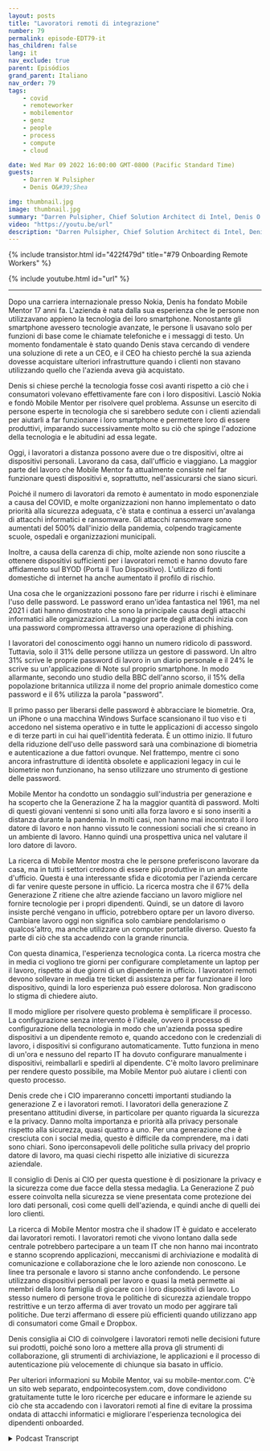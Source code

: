 ```yaml
---
layout: posts
title: "Lavoratori remoti di integrazione"
number: 79
permalink: episode-EDT79-it
has_children: false
lang: it
nav_exclude: true
parent: Episódios
grand_parent: Italiano
nav_order: 79
tags:
    - covid
    - remoteworker
    - mobilementor
    - genz
    - people
    - process
    - compute
    - cloud

date: Wed Mar 09 2022 16:00:00 GMT-0800 (Pacific Standard Time)
guests:
    - Darren W Pulsipher
    - Denis O&#39;Shea

img: thumbnail.jpg
image: thumbnail.jpg
summary: "Darren Pulsipher, Chief Solution Architect di Intel, Denis O’Shea, fondatore di Mobile Mentor, parla della sua esperienza, ricerca e consigli per l'integrazione dei lavoratori remoti, in particolare i lavoratori della Generazione Z."
video: "https://youtu.be/url"
description: "Darren Pulsipher, Chief Solution Architect di Intel, Denis O’Shea, fondatore di Mobile Mentor, parla della sua esperienza, ricerca e consigli per l'integrazione dei lavoratori remoti, in particolare i lavoratori della Generazione Z."
---
```


<div>
{% include transistor.html id="422f479d" title="#79 Onboarding Remote Workers" %}

{% include youtube.html id="url" %}
</div>

---

Dopo una carriera internazionale presso Nokia, Denis ha fondato Mobile Mentor 17 anni fa. L'azienda è nata dalla sua esperienza che le persone non utilizzavano appieno la tecnologia dei loro smartphone. Nonostante gli smartphone avessero tecnologie avanzate, le persone li usavano solo per funzioni di base come le chiamate telefoniche e i messaggi di testo. Un momento fondamentale è stato quando Denis stava cercando di vendere una soluzione di rete a un CEO, e il CEO ha chiesto perché la sua azienda dovesse acquistare ulteriori infrastrutture quando i clienti non stavano utilizzando quello che l'azienda aveva già acquistato.

Denis si chiese perché la tecnologia fosse così avanti rispetto a ciò che i consumatori volevano effettivamente fare con i loro dispositivi. Lasciò Nokia e fondò Mobile Mentor per risolvere quel problema. Assunse un esercito di persone esperte in tecnologia che si sarebbero sedute con i clienti aziendali per aiutarli a far funzionare i loro smartphone e permettere loro di essere produttivi, imparando successivamente molto su ciò che spinge l'adozione della tecnologia e le abitudini ad essa legate.

Oggi, i lavoratori a distanza possono avere due o tre dispositivi, oltre ai dispositivi personali. Lavorano da casa, dall'ufficio e viaggiano. La maggior parte del lavoro che Mobile Mentor fa attualmente consiste nel far funzionare questi dispositivi e, soprattutto, nell'assicurarsi che siano sicuri.

Poiché il numero di lavoratori da remoto è aumentato in modo esponenziale a causa del COVID, e molte organizzazioni non hanno implementato o dato priorità alla sicurezza adeguata, c'è stata e continua a esserci un'avalanga di attacchi informatici e ransomware. Gli attacchi ransomware sono aumentati del 500% dall'inizio della pandemia, colpendo tragicamente scuole, ospedali e organizzazioni municipali.

Inoltre, a causa della carenza di chip, molte aziende non sono riuscite a ottenere dispositivi sufficienti per i lavoratori remoti e hanno dovuto fare affidamento sul BYOD (Porta il Tuo Dispositivo). L'utilizzo di fonti domestiche di internet ha anche aumentato il profilo di rischio.

Una cosa che le organizzazioni possono fare per ridurre i rischi è eliminare l'uso delle password. Le password erano un'idea fantastica nel 1961, ma nel 2021 i dati hanno dimostrato che sono la principale causa degli attacchi informatici alle organizzazioni. La maggior parte degli attacchi inizia con una password compromessa attraverso una operazione di phishing.

I lavoratori del conoscimento oggi hanno un numero ridicolo di password. Tuttavia, solo il 31% delle persone utilizza un gestore di password. Un altro 31% scrive le proprie password di lavoro in un diario personale e il 24% le scrive su un'applicazione di Note sul proprio smartphone. In modo allarmante, secondo uno studio della BBC dell'anno scorso, il 15% della popolazione britannica utilizza il nome del proprio animale domestico come password e il 6% utilizza la parola "password".

Il primo passo per liberarsi delle password è abbracciare le biometrie. Ora, un iPhone o una macchina Windows Surface scansionano il tuo viso e ti accedono nel sistema operativo e in tutte le applicazioni di accesso singolo e di terze parti in cui hai quell'identità federata. È un ottimo inizio. Il futuro della riduzione dell'uso delle password sarà una combinazione di biometria e autenticazione a due fattori ovunque. Nel frattempo, mentre ci sono ancora infrastrutture di identità obsolete e applicazioni legacy in cui le biometrie non funzionano, ha senso utilizzare uno strumento di gestione delle password.

Mobile Mentor ha condotto un sondaggio sull'industria per generazione e ha scoperto che la Generazione Z ha la maggior quantità di password. Molti di questi giovani ventenni si sono uniti alla forza lavoro e si sono inseriti a distanza durante la pandemia. In molti casi, non hanno mai incontrato il loro datore di lavoro e non hanno vissuto le connessioni sociali che si creano in un ambiente di lavoro. Hanno quindi una prospettiva unica nel valutare il loro datore di lavoro.

La ricerca di Mobile Mentor mostra che le persone preferiscono lavorare da casa, ma in tutti i settori credono di essere più produttive in un ambiente d'ufficio. Questa è una interessante sfida e dicotomia per l'azienda cercare di far venire queste persone in ufficio. La ricerca mostra che il 67% della Generazione Z ritiene che altre aziende facciano un lavoro migliore nel fornire tecnologie per i propri dipendenti. Quindi, se un datore di lavoro insiste perché vengano in ufficio, potrebbero optare per un lavoro diverso. Cambiare lavoro oggi non significa solo cambiare pendolarismo o qualcos'altro, ma anche utilizzare un computer portatile diverso. Questo fa parte di ciò che sta accadendo con la grande rinuncia.

Con questa dinamica, l'esperienza tecnologica conta. La ricerca mostra che in media ci vogliono tre giorni per configurare completamente un laptop per il lavoro, rispetto ai due giorni di un dipendente in ufficio. I lavoratori remoti devono sollevare in media tre ticket di assistenza per far funzionare il loro dispositivo, quindi la loro esperienza può essere dolorosa. Non gradiscono lo stigma di chiedere aiuto.

Il modo migliore per risolvere questo problema è semplificare il processo. La configurazione senza intervento è l'ideale, ovvero il processo di configurazione della tecnologia in modo che un'azienda possa spedire dispositivi a un dipendente remoto e, quando accedono con le credenziali di lavoro, i dispositivi si configurano automaticamente. Tutto funziona in meno di un'ora e nessuno del reparto IT ha dovuto configurare manualmente i dispositivi, reimballarli e spedirli al dipendente. C'è molto lavoro preliminare per rendere questo possibile, ma Mobile Mentor può aiutare i clienti con questo processo.

Denis crede che i CIO impareranno concetti importanti studiando la generazione Z e i lavoratori remoti. I lavoratori della generazione Z presentano attitudini diverse, in particolare per quanto riguarda la sicurezza e la privacy. Danno molta importanza e priorità alla privacy personale rispetto alla sicurezza, quasi quattro a uno. Per una generazione che è cresciuta con i social media, questo è difficile da comprendere, ma i dati sono chiari. Sono iperconsapevoli delle politiche sulla privacy del proprio datore di lavoro, ma quasi ciechi rispetto alle iniziative di sicurezza aziendale.

Il consiglio di Denis ai CIO per questa questione è di posizionare la privacy e la sicurezza come due facce della stessa medaglia. La Generazione Z può essere coinvolta nella sicurezza se viene presentata come protezione dei loro dati personali, così come quelli dell'azienda, e quindi anche di quelli dei loro clienti.

La ricerca di Mobile Mentor mostra che il shadow IT è guidato e accelerato dai lavoratori remoti. I lavoratori remoti che vivono lontano dalla sede centrale potrebbero partecipare a un team IT che non hanno mai incontrato e stanno scoprendo applicazioni, meccanismi di archiviazione e modalità di comunicazione e collaborazione che le loro aziende non conoscono. Le linee tra personale e lavoro si stanno anche confondendo. Le persone utilizzano dispositivi personali per lavoro e quasi la metà permette ai membri della loro famiglia di giocare con i loro dispositivi di lavoro. Lo stesso numero di persone trova le politiche di sicurezza aziendale troppo restrittive e un terzo afferma di aver trovato un modo per aggirare tali politiche. Due terzi affermano di essere più efficienti quando utilizzano app di consumatori come Gmail e Dropbox.

Denis consiglia ai CIO di coinvolgere i lavoratori remoti nelle decisioni future sui prodotti, poiché sono loro a mettere alla prova gli strumenti di collaborazione, gli strumenti di archiviazione, le applicazioni e il processo di autenticazione più velocemente di chiunque sia basato in ufficio.

Per ulteriori informazioni su Mobile Mentor, vai su mobile-mentor.com. C'è un sito web separato, endpointecosystem.com, dove condividono gratuitamente tutte le loro ricerche per educare e informare le aziende su ciò che sta accadendo con i lavoratori remoti al fine di evitare la prossima ondata di attacchi informatici e migliorare l'esperienza tecnologica dei dipendenti onboarded.



<details>
<summary> Podcast Transcript </summary>

<p></p>

</details>
